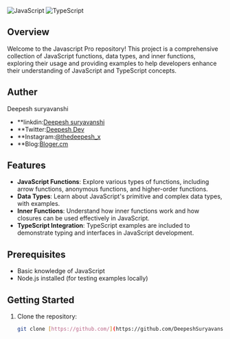 
![JavaScript](https://img.shields.io/badge/JavaScript-ES6+-F7DF1E?style=for-the-badge&logo=javascript&logoColor=black)
![TypeScript](https://img.shields.io/badge/TypeScript-4.0+-3178C6?style=for-the-badge&logo=typescript&logoColor=white)

## Overview

Welcome to the Javascript Pro repository! 
This project is a comprehensive collection of JavaScript functions, data types, and inner functions, exploring their usage and providing examples to help developers enhance their understanding of JavaScript and TypeScript concepts.

## Auther
Deepesh suryavanshi
- **linkdin:[Deepesh suryavanshi](https://www.linkedin.com/in/deepesh-suryavanshi/)
- **Twitter:[Deepesh Dev](https://x.com/DeepeshSinghDev)
- **Instagram:[@thedeepesh_x](https://www.instagram.com/deepeshxthakur/)
- **Blog:[Bloger.cm](http://deepeshdeveloper.blogspot.com/)

## Features

- **JavaScript Functions**: Explore various types of functions, including arrow functions, anonymous functions, and higher-order functions.
- **Data Types**: Learn about JavaScript's primitive and complex data types, with examples.
- **Inner Functions**: Understand how inner functions work and how closures can be used effectively in JavaScript.
- **TypeScript Integration**: TypeScript examples are included to demonstrate typing and interfaces in JavaScript development.

## Prerequisites

- Basic knowledge of JavaScript
- Node.js installed (for testing examples locally)

## Getting Started

1. Clone the repository:

   ```bash
   git clone [https://github.com/](https://github.com/DeepeshSuryavanshi/The-JavaScript-Pro.git
